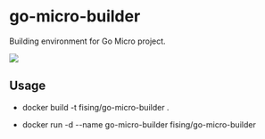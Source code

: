 # go-micro-builder

Building environment for Go Micro project.

![](https://github.com/golang/go/raw/master/doc/gopher/fiveyears.jpg)

## Usage

* docker build -t fising/go-micro-builder .

* docker run -d --name go-micro-builder fising/go-micro-builder
